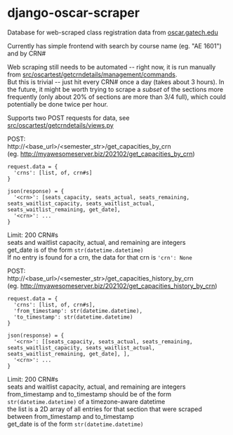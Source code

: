# django-oscar-scraper

Database for web-scraped class registration data from [oscar.gatech.edu](https://oscar.gatech.edu)

Currently has simple frontend with search by course name (eg. "AE 1601") and by CRN#

Web scraping still needs to be automated -- right now, it is run manually from [src/oscartest/getcrndetails/management/commands](https://github.com/AlexanderPuckhaber/django-oscar-scraper/tree/main/src/oscartest/getcrndetails/management/commands).  
But this is trivial -- just hit every CRN# once a day (takes about 3 hours). In the future, it might be worth trying to scrape a *subset* of the sections more frequently (only about 20% of sections are more than 3/4 full), which could potentially be done twice per hour.

Supports two POST requests for data, see [src/oscartest/getcrndetails/views.py](https://github.com/AlexanderPuckhaber/django-oscar-scraper/blob/main/src/oscartest/getcrndetails/views.py)

POST:  
http://<base_url>/<semester_str>/get_capacities_by_crn  
(eg. http://myawesomeserver.biz/202102/get_capacities_by_crn)  

```
request.data = {
  'crns': [list, of, crn#s]
}

json(response) = {
  '<crn>': [seats_capacity, seats_actual, seats_remaining, seats_waitlist_capacity, seats_waitlist_actual, seats_waitlist_remaining, get_date],
  '<crn>': ...
}
```

Limit: 200 CRN#s  
seats and waitlist capacity, actual, and remaining are integers  
get_date is of the form ```str(datetime.datetime)```  
If no entry is found for a crn, the data for that crn is ```'crn': None```  

POST:  
http://<base_url>/<semester_str>/get_capacities_history_by_crn  
(eg. http://myawesomeserver.biz/202102/get_capacities_history_by_crn)  

```
request.data = {
  'crns': [list, of, crn#s],
  'from_timestamp': str(datetime.datetime),
  'to_timestamp': str(datetime.datetime)
}

json(response) = {
  '<crn>': [[seats_capacity, seats_actual, seats_remaining, seats_waitlist_capacity, seats_waitlist_actual, seats_waitlist_remaining, get_date], ],
  '<crn>': ...
}
```

Limit: 200 CRN#s  
seats and waitlist capacity, actual, and remaining are integers  
from_timestamp and to_timestamp should be of the form ```str(datetime.datetime)``` of a timezone-aware datetime  
the list is a 2D array of all entries for that section that were scraped between from_timestamp and to_timestamp  
get_date is of the form ```str(datetime.datetime)```  

